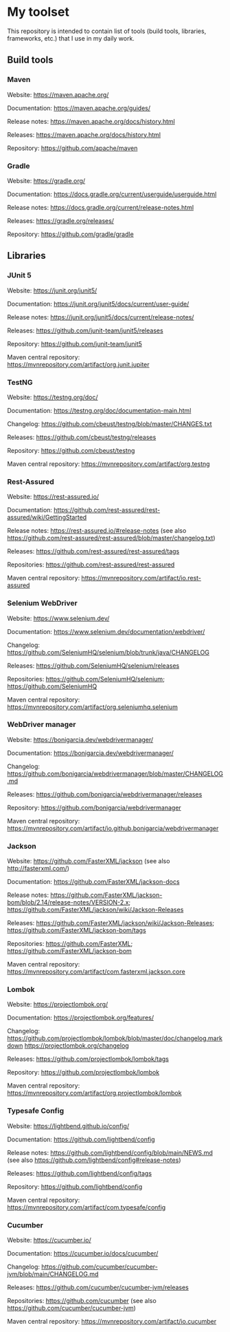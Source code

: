 # My toolset
This repository is intended to contain list of tools (build tools, libraries, frameworks, etc.) that I use in my daily work.

## Build tools
### Maven
Website: https://maven.apache.org/

Documentation: https://maven.apache.org/guides/

Release notes: https://maven.apache.org/docs/history.html

Releases: https://maven.apache.org/docs/history.html

Repository: https://github.com/apache/maven

### Gradle
Website: https://gradle.org/

Documentation: https://docs.gradle.org/current/userguide/userguide.html

Release notes: https://docs.gradle.org/current/release-notes.html

Releases: https://gradle.org/releases/

Repository: https://github.com/gradle/gradle

## Libraries
### JUnit 5
Website: https://junit.org/junit5/

Documentation: https://junit.org/junit5/docs/current/user-guide/

Release notes: https://junit.org/junit5/docs/current/release-notes/

Releases: https://github.com/junit-team/junit5/releases

Repository: https://github.com/junit-team/junit5

Maven central repository: https://mvnrepository.com/artifact/org.junit.jupiter

### TestNG
Website: https://testng.org/doc/

Documentation: https://testng.org/doc/documentation-main.html

Changelog: https://github.com/cbeust/testng/blob/master/CHANGES.txt

Releases: https://github.com/cbeust/testng/releases

Repository: https://github.com/cbeust/testng

Maven central repository: https://mvnrepository.com/artifact/org.testng

### Rest-Assured
Website: https://rest-assured.io/

Documentation: https://github.com/rest-assured/rest-assured/wiki/GettingStarted

Release notes: https://rest-assured.io/#release-notes (see also https://github.com/rest-assured/rest-assured/blob/master/changelog.txt)

Releases: https://github.com/rest-assured/rest-assured/tags

Repositories: https://github.com/rest-assured/rest-assured

Maven central repository: https://mvnrepository.com/artifact/io.rest-assured

### Selenium WebDriver
Website: https://www.selenium.dev/

Documentation: https://www.selenium.dev/documentation/webdriver/

Changelog: https://github.com/SeleniumHQ/selenium/blob/trunk/java/CHANGELOG

Releases: https://github.com/SeleniumHQ/selenium/releases

Repositories: https://github.com/SeleniumHQ/selenium; https://github.com/SeleniumHQ

Maven central repository: https://mvnrepository.com/artifact/org.seleniumhq.selenium

### WebDriver manager
Website: https://bonigarcia.dev/webdrivermanager/

Documentation: https://bonigarcia.dev/webdrivermanager/

Changelog: https://github.com/bonigarcia/webdrivermanager/blob/master/CHANGELOG.md

Releases: https://github.com/bonigarcia/webdrivermanager/releases

Repository: https://github.com/bonigarcia/webdrivermanager

Maven central repository: https://mvnrepository.com/artifact/io.github.bonigarcia/webdrivermanager

### Jackson
Website: https://github.com/FasterXML/jackson (see also http://fasterxml.com/)

Documentation: https://github.com/FasterXML/jackson-docs

Release notes: https://github.com/FasterXML/jackson-bom/blob/2.14/release-notes/VERSION-2.x; https://github.com/FasterXML/jackson/wiki/Jackson-Releases

Releases: https://github.com/FasterXML/jackson/wiki/Jackson-Releases; https://github.com/FasterXML/jackson-bom/tags

Repositories: https://github.com/FasterXML; https://github.com/FasterXML/jackson-bom

Maven central repository: https://mvnrepository.com/artifact/com.fasterxml.jackson.core

### Lombok
Website: https://projectlombok.org/

Documentation: https://projectlombok.org/features/

Changelog: https://github.com/projectlombok/lombok/blob/master/doc/changelog.markdown
          https://projectlombok.org/changelog

Releases: https://github.com/projectlombok/lombok/tags

Repository: https://github.com/projectlombok/lombok

Maven central repository: https://mvnrepository.com/artifact/org.projectlombok/lombok

### Typesafe Config
Website: https://lightbend.github.io/config/

Documentation: https://github.com/lightbend/config

Release notes: https://github.com/lightbend/config/blob/main/NEWS.md (see also https://github.com/lightbend/config#release-notes)

Releases: https://github.com/lightbend/config/tags

Repository: https://github.com/lightbend/config

Maven central repository: https://mvnrepository.com/artifact/com.typesafe/config

### Cucumber
Website: https://cucumber.io/

Documentation: https://cucumber.io/docs/cucumber/

Changelog: https://github.com/cucumber/cucumber-jvm/blob/main/CHANGELOG.md

Releases: https://github.com/cucumber/cucumber-jvm/releases

Repositories: https://github.com/cucumber (see also https://github.com/cucumber/cucumber-jvm)

Maven central repository: https://mvnrepository.com/artifact/io.cucumber
